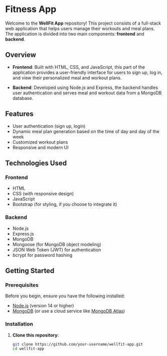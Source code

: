 # Fitness App

Welcome to the **WellFit App** repository! This project consists of a full-stack web application that helps users manage their workouts and meal plans. The application is divided into two main components: **frontend** and **backend**.

## Overview

- **Frontend**: Built with HTML, CSS, and JavaScript, this part of the application provides a user-friendly interface for users to sign up, log in, and view their personalized meal and workout plans.
  
- **Backend**: Developed using Node.js and Express, the backend handles user authentication and serves meal and workout data from a MongoDB database.

## Features

- User authentication (sign up, login)
- Dynamic meal plan generation based on the time of day and day of the week
- Customized workout plans
- Responsive and modern UI

## Technologies Used

### Frontend

- HTML
- CSS (with responsive design)
- JavaScript
- Bootstrap (for styling, if you choose to integrate it)

### Backend

- Node.js
- Express.js
- MongoDB
- Mongoose (for MongoDB object modeling)
- JSON Web Token (JWT) for authentication
- bcrypt for password hashing

## Getting Started

### Prerequisites

Before you begin, ensure you have the following installed:

- [Node.js](https://nodejs.org/en/) (version 14 or higher)
- [MongoDB](https://www.mongodb.com/try/download/community) (or use a cloud service like [MongoDB Atlas](https://www.mongodb.com/cloud/atlas))

### Installation

1. **Clone this repository**:
   ```bash
   git clone https://github.com/your-username/wellfit-app.git
   cd wellfit-app
